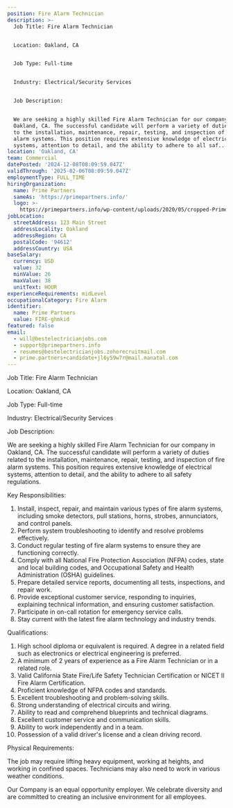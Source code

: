 ```yaml
---
position: Fire Alarm Technician
description: >-
  Job Title: Fire Alarm Technician


  Location: Oakland, CA


  Job Type: Full-time


  Industry: Electrical/Security Services


  Job Description:


  We are seeking a highly skilled Fire Alarm Technician for our company in
  Oakland, CA. The successful candidate will perform a variety of duties related
  to the installation, maintenance, repair, testing, and inspection of fire
  alarm systems. This position requires extensive knowledge of electrical
  systems, attention to detail, and the ability to adhere to all saf...
location: 'Oakland, CA'
team: Commercial
datePosted: '2024-12-08T08:09:59.047Z'
validThrough: '2025-02-06T08:09:59.047Z'
employmentType: FULL_TIME
hiringOrganization:
  name: Prime Partners
  sameAs: 'https://primepartners.info/'
  logo: >-
    https://primepartners.info/wp-content/uploads/2020/05/cropped-Prime-Partners-Logo-NO-BG-1-1.png
jobLocation:
  streetAddress: 123 Main Street
  addressLocality: Oakland
  addressRegion: CA
  postalCode: '94612'
  addressCountry: USA
baseSalary:
  currency: USD
  value: 32
  minValue: 26
  maxValue: 38
  unitText: HOUR
experienceRequirements: midLevel
occupationalCategory: Fire Alarm
identifier:
  name: Prime Partners
  value: FIRE-ghmkid
featured: false
email:
  - will@bestelectricianjobs.com
  - support@primepartners.info
  - resumes@bestelectricianjobs.zohorecruitmail.com
  - prime.partners+candidate+jl6y59w7r@mail.manatal.com
---
```




Job Title: Fire Alarm Technician

Location: Oakland, CA

Job Type: Full-time

Industry: Electrical/Security Services

Job Description:

We are seeking a highly skilled Fire Alarm Technician for our company in Oakland, CA. The successful candidate will perform a variety of duties related to the installation, maintenance, repair, testing, and inspection of fire alarm systems. This position requires extensive knowledge of electrical systems, attention to detail, and the ability to adhere to all safety regulations.

Key Responsibilities:

1. Install, inspect, repair, and maintain various types of fire alarm systems, including smoke detectors, pull stations, horns, strobes, annunciators, and control panels.
2. Perform system troubleshooting to identify and resolve problems effectively.
3. Conduct regular testing of fire alarm systems to ensure they are functioning correctly.
4. Comply with all National Fire Protection Association (NFPA) codes, state and local building codes, and Occupational Safety and Health Administration (OSHA) guidelines.
5. Prepare detailed service reports, documenting all tests, inspections, and repair work.
6. Provide exceptional customer service, responding to inquiries, explaining technical information, and ensuring customer satisfaction.
7. Participate in on-call rotation for emergency service calls.
8. Stay current with the latest fire alarm technology and industry trends.

Qualifications:

1. High school diploma or equivalent is required. A degree in a related field such as electronics or electrical engineering is preferred.
2. A minimum of 2 years of experience as a Fire Alarm Technician or in a related role.
3. Valid California State Fire/Life Safety Technician Certification or NICET II Fire Alarm Certification.
4. Proficient knowledge of NFPA codes and standards.
5. Excellent troubleshooting and problem-solving skills.
6. Strong understanding of electrical circuits and wiring.
7. Ability to read and comprehend blueprints and technical diagrams.
8. Excellent customer service and communication skills.
9. Ability to work independently and in a team.
10. Possession of a valid driver's license and a clean driving record.

Physical Requirements:

The job may require lifting heavy equipment, working at heights, and working in confined spaces. Technicians may also need to work in various weather conditions.

Our Company is an equal opportunity employer. We celebrate diversity and are committed to creating an inclusive environment for all employees.